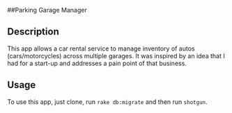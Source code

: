 ##Parking Garage Manager

## Description
This app allows a car rental service to manage inventory of autos (cars/motorcycles) across multiple garages. It was inspired by an idea that I had for a start-up and addresses a pain point of that business.

## Usage

To use this app, just clone, run `rake db:migrate` and then run `shotgun`.
